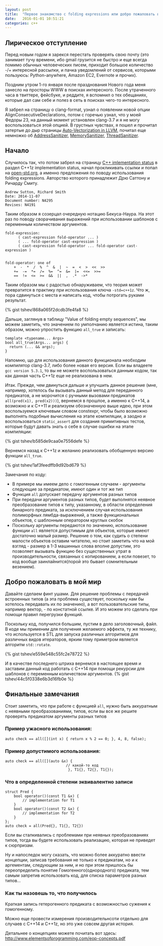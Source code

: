 ```yaml
---
layout: post
title:  "Первое знакомство с folding expressions или добро пожаловать в мой мир"
date:   2016-01-01 10:51:21
categories: c++
---
```

## Лирическое отступление

Перед новым годом я зарекся перестать проверять свою почту 
(это занимает тучу времени, ибо gmail грузится не быстро 
и еще всегда помимо обычных человеческих писем,
приходит большое количество -/+ интересной рассылки, и
пачка уведомлений от сервисов, которыми пользуюсь:
Python-anywhere, Amazon EC2, Evernote и прочих).

Поздним утром 1-го января после празднования Нового года меня занесло на просторы WWW в поисках интересного.
 После утраченного часа в твиттере, фейсбуке, и реддите, 
я вспомнил о тех обещаниях, которые дал сам себе и полез в сеть в поисках чего-то интересного.

Я забрел на страницу о clang-format, узнал о появлении новой опции AlignConsecutiveDeclarations,
потом с горечью узнал, что у моей Федоры 23, на данный момент установлен clang-3.7 и я не могу воспользоваться этой опцией.
В грустных чувствах, я пошел и прочитал затертые до дыр страницы [Auto-Vectorization in LLVM](http://llvm.org/docs/Vectorizers.html),
почитал еще немножко об [AddressSanitizer](http://clang.llvm.org/docs/AddressSanitizer.html), [MemorySanitizer](http://clang.llvm.org/docs/MemorySanitizer.html), [ThreadSanitizer](http://clang.llvm.org/docs/ThreadSanitizer.html).

## Начало
Случилось так, что потом забрел на страницу [C++ imlementation status](http://clang.llvm.org/cxx_status.html)
в раздел C++1z implementation status, начал прокликивать ссылки 
и попал на [open-std.org](http://www.open-std.org/jtc1/sc22/wg21/docs/papers/2014/n4295.html),
а именно предложения по поводу использования folding expressions. Авторство которого принадлежит Дрю Саттону и Ричарду Смиту.

```
Andrew Sutton, Richard Smith
Date: 2014-11-07
Document number: N4295
Revises: N4191 
```

Таким образом я созерцал очередную нотацию Бекуса-Наура. На этот раз по поводу сворачивания выражений
 при использовании шаблонов с переменным количеством аргументов.

    fold-expression:
          ( cast-expression fold-operator ... )
          ( ... fold-operator cast-expression )
          ( cast-expression fold-operator ... fold-operator cast-expression )


    fold-operator: one of
        +  -  *  /  %  ^  &  |  ~  =  <  >  <<  >>
        +=  -=  *=  /=  %=  ^=  &=  |=  <<=  >>=
        ==  !=  <=  >=  &&  ||  ,  .*  ->*

Таким образом мы с радостью обнаруживаем, что теория может превратится в практику при использования ключа `-std=c++1z`.
Что ж, пора сдвинуться с места и написать код, чтобы потрогать руками результат.

{% gist tshev/868a065f2dcdb3fe4fa8 %}

Дальше, заглянув в таблицу "Value of folding empty sequences", мы можем заметить, что значением по умполчанию является истина, таким образом, можно упростить функцию `all_true` и записать:

    template <typename... Args>
    bool all_true(Args... args) {
      return (... && args);
    }

Напомню, що для использования данного функционала необходим компилятор clang-3.7, либо более новая его версия.
Если вы владеете `gcc version 5.3.1`, то вы не можете воспользоваться данным кодом, так как данная часть C++1z еще не реализована в нем.

Итак. Прежде, чем двинуться дальше и улучшить данное решение
(мне, например, хотелось бы вызывать данный метод для переданного предикатов, а не морочится c ручными вызовами предикатов `all(pred(x1), pred(x2)))`), вернемся в прошлое, а именно к C++14, а возможно и к C++11 и реализуем обозначенную выше идею, при этом воспользуемся ключевым словом constexpr, чтобы было возможно выполнять подобные вычисления на этапе компиляции, а заодно и воспользоваться `static_assert` для создания примитивных тестов, которые будут давать знать о себе в случае ошибки на этапе компиляции:

{% gist tshev/b585de9caa0e7556defe %}

Вернемся назад к C++1z и желанию реализовать обобщенную версию функции `all_true`.

{% gist tshev/1af3feedffb9d92bd679 %}

Замечания по коду:

* В примере мы имеем дело с гомогенным случаем - аргументы следующие за предикатом, имеют один и тот же тип
* Функция `all` допускает передачу аргументов разных типов
* При передачи аргументов разных типов, будет выполнятся неявное преобразование типов к типу, указанному, в области определения бинарного предиката,
за исключением случая использования полиморфных лямбда-выражений, а также функциональных объектов, с шаблонным оператором круглых скобок
* Поскольку аргументы передаются по значению, использование функции `all` является допустимым для объектов, которые имеют достаточно малый размер.
Решение о том, как судить о степени малости объектов оставим читателю, но стоит заметить что на мой взгляд - размер в 1-3 машинных слова вполне допустим, это позволяет вызывать функцию без существенных утрат в производительности,  связанных с копированием, а если повезет, то код вообще заинлайнится(порой это бывает сомнительным везением).

## Добро пожаловать в мой мир
Давайте сделаем финт ушами. Для решение проблемы с передачей встроенных типов
(а эта проблема существует, поскольку нам бы хотелось передавать их по значению),
а вот пользовательские типы, например вектор, - по констатной ссылке. И это можем это сделать при помощи правил перегрузки функций.

Поскольку код, получился большим, пустим в дело заголовочный, файл. В коде мы применим для получения
желаемого эффекта, ту же технику, что используется в STL для запуска различных алгоритмов для различных видов итераторов,
ярким тому приметром является алгоритм `std::rotate`.

{% gist tshev/e559e548c55fc2e78722 %}

И в качестве последнего штриха вернемся в настоящее время и заставим данный код работать c C++14 при помощи рекурсии для шаблонов с переменным количеством аргументов.
{% gist tshev/44c5f0338e6b3d16fb0e %}

## Финальные замечания
Стоит заметить, что при работе с функцией `all`, нужно быть аккуратным с неявными преобразованиями, типов, если вы все же решите проверять предикатом аргументы разных типов

### Пример ужасного использования:
    auto check == all([](int x) { return x % 2 == 0; }, 4, 8, false);

### Пример допустимого использования:
    auto check == all([](auto &x) {
                                // какой-то код
                                 }, T1{}, T2{}, T1{});

### Что в определенной степени эквивалентно записи
    struct Pred {
        bool operator()(const T1 &x) {
            // implementation for T1
        }
        bool operator()(const T2 &x) {
            // implementation for T2
        }
    };
    auto check = all(Pred{}, T1{}, T2{})

Если вы сталкивались с проблемами при неявных преобразованиях типов,
тогда вы будете использовать реализацию, которая не приведет к сюрпризам.

Ну и напоследок могу сказать, что можно более аккуратно ввести концепции, записав требования не только к предикатам,
но и к аргементам, следующим за ним, и но при этом пришлось бы переопределить понятие Гомогенного(однородного) предиката, тем самым
запретив использовать код, для списка параметров разных типов...

### Как ты назовешь то, что получилось
Краткая запись гетерогенного предиката с возможностью сужения к гомогенному.

Можно еще провести измерения производительнсоти отдельно для случаев с C++14 и C++1z, но это уже совсем другая история.

Детальнее о концепциях можете почитать вот здесь: <http://www.elementsofprogramming.com/eop-concepts.pdf>

[tshev]:      http://tshev.org
[tshev-gh]:   https://github.com/tshev
[jekyll-help]: https://github.com/tshev

